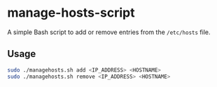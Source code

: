 # manage-hosts-script

A simple Bash script to add or remove entries from the `/etc/hosts` file.

## Usage


```bash
sudo ./managehosts.sh add <IP_ADDRESS> <HOSTNAME>
sudo ./managehosts.sh remove <IP_ADDRESS> <HOSTNAME>
